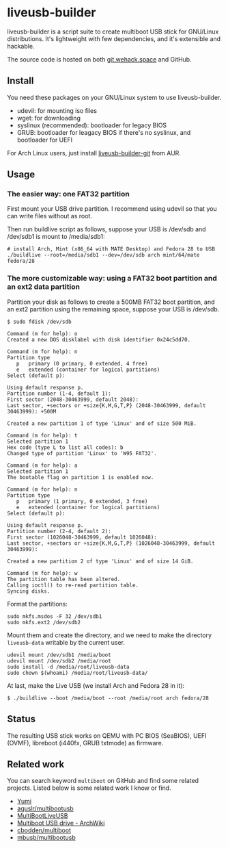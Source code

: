 # liveusb-builder

liveusb-builder is a script suite to create multiboot USB stick for GNU/Linux distributions. It's lightweight with few dependencies, and it's extensible and hackable.

The source code is hosted on both [git.wehack.space](https://git.wehack.space/liveusb-builder/) and GitHub.

## Install

You need these packages on your GNU/Linux system to use liveusb-builder.

- udevil: for mounting iso files
- wget: for downloading
- syslinux (recommended): bootloader for legacy BIOS
- GRUB: bootloader for leagacy BIOS if there's no syslinux,  and bootloader for UEFI

For Arch Linux users, just install [liveusb-builder-git](https://aur.archlinux.org/packages/liveusb-builder-git/) from AUR.

## Usage

### The easier way: one FAT32 partition

First mount your USB drive partition. I recommend using udevil so that you can write files without as root.

Then run buildlive script as follows, suppose your USB is /dev/sdb and /dev/sdb1 is mount to /media/sdb1:

```
# install Arch, Mint (x86_64 with MATE Desktop) and Fedora 28 to USB
./buildlive --root=/media/sdb1 --dev=/dev/sdb arch mint/64/mate fedora/28
```

### The more customizable way: using a FAT32 boot partition and an ext2 data partition

Partition your disk as follows to create a 500MB FAT32 boot partition, and an ext2 partition using the remaining space, suppose your USB is /dev/sdb.

```
$ sudo fdisk /dev/sdb

Command (m for help): o
Created a new DOS disklabel with disk identifier 0x24c5dd70.

Command (m for help): n
Partition type
   p   primary (0 primary, 0 extended, 4 free)
   e   extended (container for logical partitions)
Select (default p):

Using default response p.
Partition number (1-4, default 1):
First sector (2048-30463999, default 2048):
Last sector, +sectors or +size{K,M,G,T,P} (2048-30463999, default 30463999): +500M

Created a new partition 1 of type 'Linux' and of size 500 MiB.

Command (m for help): t
Selected partition 1
Hex code (type L to list all codes): b
Changed type of partition 'Linux' to 'W95 FAT32'.

Command (m for help): a
Selected partition 1
The bootable flag on partition 1 is enabled now.

Command (m for help): n
Partition type
   p   primary (1 primary, 0 extended, 3 free)
   e   extended (container for logical partitions)
Select (default p):

Using default response p.
Partition number (2-4, default 2):
First sector (1026048-30463999, default 1026048):
Last sector, +sectors or +size{K,M,G,T,P} (1026048-30463999, default 30463999):

Created a new partition 2 of type 'Linux' and of size 14 GiB.

Command (m for help): w
The partition table has been altered.
Calling ioctl() to re-read partition table.
Syncing disks.
```

Format the partitions:

```
sudo mkfs.msdos -F 32 /dev/sdb1
sudo mkfs.ext2 /dev/sdb2
```

Mount them and create the directory, and we need to make the directory ``liveusb-data`` writable by the current user.

```
udevil mount /dev/sdb1 /media/boot
udevil mount /dev/sdb2 /media/root
sudo install -d /media/root/liveusb-data
sudo chown $(whoami) /media/root/liveusb-data/
```

At last, make the Live USB (we install Arch and Fedora 28 in it):

```
$ ./buildlive --boot /media/boot --root /media/root arch fedora/28
```

## Status

The resulting USB stick works on QEMU with PC BIOS (SeaBIOS), UEFI (OVMF), libreboot (i440fx, GRUB txtmode) as firmware.

## Related work

You can search keyword ``multiboot`` on GitHub and find some related projects. Listed below is some related work I know or find.

- [Yumi](https://www.pendrivelinux.com/yumi-multiboot-usb-creator/)
- [aguslr/multibootusb](https://github.com/aguslr/multibootusb)
- [MultiBootLiveUSB](https://github.com/moontide/MultiBootLiveUSB)
- [Multiboot USB drive - ArchWiki](https://wiki.archlinux.org/index.php/Multiboot_USB_drive)
- [cbodden/multiboot](https://github.com/cbodden/multiboot)
- [mbusb/multibootusb](https://github.com/mbusb/multibootusb)

